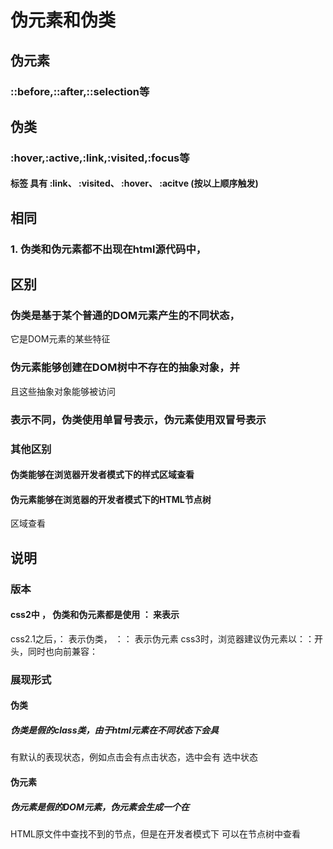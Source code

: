 # 伪元素和伪类

## 伪元素

### ::before,::after,::selection等

## 伪类

### :hover,:active,:link,:visited,:focus等

#### <a>标签 具有 :link、 :visited、 :hover、 :acitve (按以上顺序触发)

## 相同

### 1. 伪类和伪元素都不出现在html源代码中，

## 区别

### 伪类是基于某个普通的DOM元素产生的不同状态，
它是DOM元素的某些特征

### 伪元素能够创建在DOM树中不存在的抽象对象，并
且这些抽象对象能够被访问

### 表示不同，伪类使用单冒号表示，伪元素使用双冒号表示

### 其他区别

#### 伪类能够在浏览器开发者模式下的样式区域查看

#### 伪元素能够在浏览器的开发者模式下的HTML节点树
区域查看

## 说明

### 版本

#### css2中 ， 伪类和伪元素都是使用 ： 来表示
css2.1之后，： 表示伪类， ：： 表示伪元素
css3时，浏览器建议伪元素以：：开头，同时也向前兼容：

### 展现形式

#### 伪类

##### 伪类是假的class类，由于html元素在不同状态下会具
有默认的表现状态，例如点击会有点击状态，选中会有
选中状态

#### 伪元素

##### 伪元素是假的DOM元素，伪元素会生成一个在
HTML原文件中查找不到的节点，但是在开发者模式下
可以在节点树中查看
